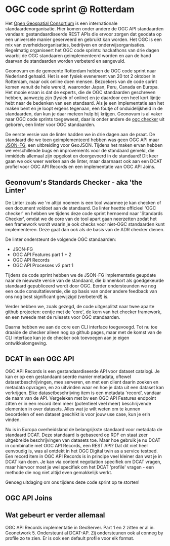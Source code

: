 # OGC code sprint @ Rotterdam

Het [Open Geospatial Consortium](https://ogc.org) is een internationale standaardenorganisatie. Hier komen onder andere de OGC API standaarden vandaan: gestandaardiseerde REST APIs die ervoor zorgen dat geodata op een universele manier geserveerd en gebruikt kan worden. Het OGC is een mix van overheidsorganisaties, bedrijven en onderwijsorganisaties. Regelmatig organiseert het OGC code sprints: hackathons van drie dagen waarbij de OGC standaaren geimplementeerd worden en aan de hand daarvan de standaarden worden verbeterd en aangevuld. 

Geonovum en de gemeente Rotterdam hebben de OGC code sprint naar Nederland gehaald. Het is een fysiek evenement van 20 tot 2 oktober in Rotterdam, maar ook online doen mensen. Bezoekers van de code sprint komen vanuit de hele wereld, waaronder Japan, Peru, Canada en Europa. Het mooie eraan is dat de experts, die de OGC standaarden geschreven hebben, aanwezig zijn (fysiek of online) en je daardoor een  heel kort lijntje hebt naar de bedenken van een standaard. Als je een implementatie aan het maken bent en je loopt ergens tegenaan, een foutje of onduidelijkheid in de standaarden, dan kun je daar meteen hulp bij krijgen. Geonovum is al vaker naar OGC code sprints toegeweest, daar is onder andere de [ogc checker](https://github.com/Geonovum/ogc-checker/) uit geboren, een linter voor OGC standaarden. 

De eerste versie van de linter hadden we in drie dagen aan de praat. De standaard die we toen geimplementeerd hebben was geen OGC API maar [JSON-FG](https://github.com/opengeospatial/ogc-feat-geo-json/), een uitbreiding voor GeoJSON. Tijdens het maken ervan hebben we verschillende bugs en improvements voor de standaard gemeld, die inmiddels allemaal zijn opgelost en doorgevoerd in de standaard! Dit keer gaan we ook weer werken aan de linter, maar daarnaast ook aan een DCAT profiel voor OGC API Records en een implementatie van OGC API Joins. 

## Geonovum's Standards Checker - aka 'the Linter'
De Linter zoals we 'm altijd noemen is een tool waarmee je kan checken of een document voldoet aan de standaard. De linter heettte officieel 'OGC checker' en hebben we tijdens deze code sprint hernoemd naar 'Standards Checker', omdat we de core van de tool apart gaan neerzetten zodat het een framework wordt waarin je ook checks voor niet-OGC standaarden kunt implementeren. Deze gaat dan ook als de basis van de ADR checker dienen. 

De linter ondersteunt de volgende OGC standaarden: 
- JSON-FG
- OGC API Features part 1 + 2
- OGC API Records
- OGC API Processes v2 part 1

Tijdens de code sprint hebben we de JSON-FG implementatie geupdate naar de nieuwste versie van de standaard, die binnenkort als goedgekeurde standaard gepubliceerd wordt door OGC. Eerder ondersteunden we nog een oude consultatieversie, die op basis van onder andere feedback van ons nog best significant gewijzigd (verbeterd!) is. 

Verder hebben we, zoals gezegd, de code uitgesplitst naar twee aparte github projecten: eentje met de 'core', de kern van het checker framework, en een tweede met de rulesets voor OGC standaarden. 

Daarna hebben we aan de core een CLI interface toegevoegd. Tot nu toe draaide de checker alleen nog op github pages, maar met de komst van de CLI interface kan je de checker ook toevoegen aan je eigen ontwikkelomgeving. 

## DCAT in een OGC API 
OGC API Records is een gestandaardiseerde API voor dataset catalogi. Je kan er op een gestandaardiseerde manier metadata, oftewel datasetbeschrijvingen, mee serveren, en met een client daarin zoeken en metadata opvragen, en zo uitvinden waar en hoe je data uit een dataset kan verkrijgen. Elke datasetbeschrijving item is een metadata 'record', vandaar de naam van de API. Vergeleken met bv een OGC API Features endpoint zitten er in een record item meer (potentieel veel meer) beschrijvende elementen in over datasets. Alles wat je wilt weten om te kunnen beoordelen of een dataset geschikt is voor jouw use case, kun je erin vinden. 

Nu is in Europa overheidsland de belangrijkste standaard voor metadata de standaard DCAT. Deze standaard is gebaseerd op RDF en staat zeer uitgebreide beschrijvingen van datasets toe. Maar hoe gebruik je nu DCAT in combinatie met OGC API Records, een REST API? Dat dit niet heel eenvoudig is, was al ontdekt in het OGC Digital twin as a service testbed. Een record item in OGC API Records is in principe veel kleiner dan wat je in DCAT kan doen. Je kan via content negotiation specifiek om DCAT vragen, maar hiervoor moet je wel specifiek om het DCAT 'profile' vragen - een methode die nog niet altijd even gemakkelijk werkt. 

Genoeg uitdaging om ons tijdens deze code sprint op te storten! 

## OGC API Joins

## Wat gebeurt er verder allemaal

OGC API Records implementatie in GeoServer. Part 1 en 2 zitten er al in. Geonetwork 5. Ondersteunt al DCAT-AP. Zij ondersteunen ook al conneg by profile zo te zien. Er is ook een default profile voor elk format. 
